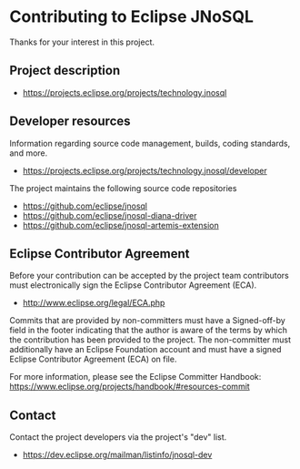 # Contributing to Eclipse JNoSQL

Thanks for your interest in this project.

## Project description

 

* https://projects.eclipse.org/projects/technology.jnosql

## Developer resources

Information regarding source code management, builds, coding standards, and
more.

* https://projects.eclipse.org/projects/technology.jnosql/developer

The project maintains the following source code repositories


* https://github.com/eclipse/jnosql
* https://github.com/eclipse/jnosql-diana-driver
* https://github.com/eclipse/jnosql-artemis-extension


## Eclipse Contributor Agreement

Before your contribution can be accepted by the project team contributors must
electronically sign the Eclipse Contributor Agreement (ECA).

* http://www.eclipse.org/legal/ECA.php

Commits that are provided by non-committers must have a Signed-off-by field in
the footer indicating that the author is aware of the terms by which the
contribution has been provided to the project. The non-committer must
additionally have an Eclipse Foundation account and must have a signed Eclipse
Contributor Agreement (ECA) on file.

For more information, please see the Eclipse Committer Handbook:
https://www.eclipse.org/projects/handbook/#resources-commit

## Contact

Contact the project developers via the project's "dev" list.

* https://dev.eclipse.org/mailman/listinfo/jnosql-dev
